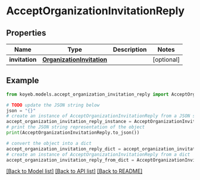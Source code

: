 # AcceptOrganizationInvitationReply


## Properties

Name | Type | Description | Notes
------------ | ------------- | ------------- | -------------
**invitation** | [**OrganizationInvitation**](OrganizationInvitation.md) |  | [optional] 

## Example

```python
from koyeb.models.accept_organization_invitation_reply import AcceptOrganizationInvitationReply

# TODO update the JSON string below
json = "{}"
# create an instance of AcceptOrganizationInvitationReply from a JSON string
accept_organization_invitation_reply_instance = AcceptOrganizationInvitationReply.from_json(json)
# print the JSON string representation of the object
print(AcceptOrganizationInvitationReply.to_json())

# convert the object into a dict
accept_organization_invitation_reply_dict = accept_organization_invitation_reply_instance.to_dict()
# create an instance of AcceptOrganizationInvitationReply from a dict
accept_organization_invitation_reply_from_dict = AcceptOrganizationInvitationReply.from_dict(accept_organization_invitation_reply_dict)
```
[[Back to Model list]](../README.md#documentation-for-models) [[Back to API list]](../README.md#documentation-for-api-endpoints) [[Back to README]](../README.md)


